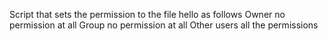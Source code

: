 Script that sets the permission to the file hello as follows Owner no permission at all Group no permission at all Other users all the permissions
